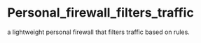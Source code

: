 # Personal_firewall_filters_traffic
 a lightweight personal firewall that filters traffic based on rules.
